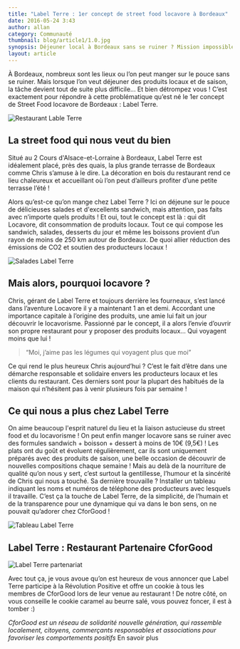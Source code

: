```yaml
---
title: "Label Terre : 1er concept de street food locavore à Bordeaux"
date: 2016-05-24 3:43
author: allan
category: Communauté
thumbnail: blog/article1/1.0.jpg
synopsis: Déjeuner local à Bordeaux sans se ruiner ? Mission impossible ? Détrompez vous ! Label Terre vous est là pour vous régaler avec ses repas locavores à prendre sur le pouce.
layout: article
---
```


À Bordeaux, nombreux sont les lieux ou l’on peut manger sur le pouce sans se ruiner. Mais lorsque l’on veut déjeuner des produits locaux et de saison, la tâche devient tout de suite plus difficile... Et bien détrompez vous ! C’est exactement pour répondre à cette problématique qu’est né le 1er concept de Street Food locavore de Bordeaux : Label Terre.

![Restaurant Lable Terre](blog/article1/1.1.jpg)

## La street food qui nous veut du bien

Situé au 2 Cours d'Alsace-et-Lorraine à Bordeaux, Label Terre est idéalement placé, près des quais, la plus grande terrasse de Bordeaux comme Chris s’amuse à le dire. La décoration en bois du restaurant rend ce lieu chaleureux et accueillant où l’on peut d’ailleurs profiter d’une petite terrasse l’été !

Alors qu’est-ce qu’on mange chez Label Terre ? Ici on déjeune sur le pouce de délicieuses salades et d'excellents sandwich, mais attention, pas faits avec n’importe quels produits !
Et oui, tout le concept est là : qui dit Locavore, dit consommation de produits locaux.
Tout ce qui compose les sandwich, salades, desserts du jour et même les boissons provient d’un rayon de moins de 250 km autour de Bordeaux. De quoi allier réduction des émissions de CO2 et soutien des producteurs locaux !

![Salades Label Terre](blog/article1/1.2.gif)

## Mais alors, pourquoi locavore ?

Chris, gérant de Label Terre et toujours derrière les fourneaux, s’est lancé dans l’aventure Locavore il y a maintenant 1 an et demi. Accordant une importance capitale à l’origine des produits, une amie lui fait un jour découvrir le locavorisme. Passionné par le concept, il a alors l’envie d’ouvrir son propre restaurant pour y proposer des produits locaux… Qui voyagent moins que lui !

> “Moi, j’aime pas les légumes qui voyagent plus que moi”

Ce qui rend le plus heureux Chris aujourd’hui ? C’est le fait d’être dans une démarche responsable et solidaire envers les producteurs locaux et les clients du restaurant. Ces derniers sont pour la plupart des habitués de la maison qui n’hésitent pas à venir plusieurs fois par semaine !

## Ce qui nous a plus chez Label Terre

On aime beaucoup l'esprit naturel du lieu et la liaison astucieuse du street food et du locavorisme ! On peut enfin manger locavore sans se ruiner avec des formules sandwich + boisson + dessert à moins de 10€ (9,5€) ! Les plats ont du goût et évoluent régulièrement, car ils sont uniquement préparés avec des produits de saison, une belle occasion de découvrir de nouvelles compositions chaque semaine !
Mais au delà de la nourriture de qualité qu’on nous y sert, c’est surtout la gentillesse, l’humour et la sincérité de Chris qui nous a touché. Sa dernière trouvaille ? Installer un tableau indiquant les noms et numéros de téléphone des producteurs avec lesquels il travaille. C’est ça la touche de Label Terre, de la simplicité, de l’humain et de la transparence pour une dynamique qui va dans le bon sens, on ne pouvait qu’adorer chez CforGood !

![Tableau Label Terre](blog/article1/1.3.jpg)

## Label Terre : Restaurant Partenaire CforGood

![Label Terre partenariat](../../blog/article1/1.4.jpg)

Avec tout ça, je vous avoue qu’on est heureux de vous annoncer que Label Terre participe à la Révolution Positive et offre un cookie à tous les membres de CforGood lors de leur venue au restaurant ! De notre côté, on vous conseille le cookie caramel au beurre salé, vous pouvez foncer, il est à tomber :)



*CforGood est un réseau de solidarité nouvelle génération, qui rassemble localement, citoyens, commerçants responsables et associations pour favoriser les comportements positifs* En savoir plus